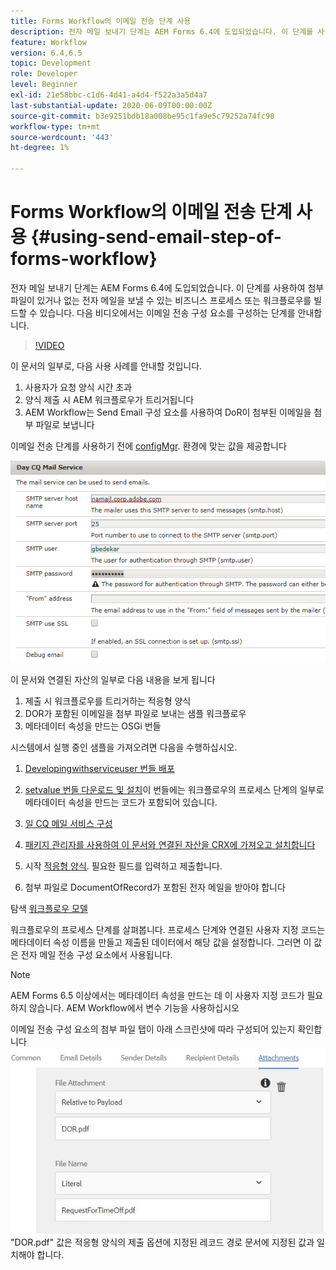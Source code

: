 ```yaml
---
title: Forms Workflow의 이메일 전송 단계 사용
description: 전자 메일 보내기 단계는 AEM Forms 6.4에 도입되었습니다. 이 단계를 사용하여 첨부 파일이 있거나 없는 전자 메일을 보낼 수 있는 비즈니스 프로세스 또는 워크플로우를 빌드할 수 있습니다. 다음 비디오에서는 이메일 전송 구성 요소를 구성하는 절차를 안내합니다
feature: Workflow
version: 6.4,6.5
topic: Development
role: Developer
level: Beginner
exl-id: 21e58bbc-c1d6-4d41-a4d4-f522a3a5d4a7
last-substantial-update: 2020-06-09T00:00:00Z
source-git-commit: b3e9251bdb18a008be95c1fa9e5c79252a74fc98
workflow-type: tm+mt
source-wordcount: '443'
ht-degree: 1%

---
```


# Forms Workflow의 이메일 전송 단계 사용 {#using-send-email-step-of-forms-workflow}

전자 메일 보내기 단계는 AEM Forms 6.4에 도입되었습니다. 이 단계를 사용하여 첨부 파일이 있거나 없는 전자 메일을 보낼 수 있는 비즈니스 프로세스 또는 워크플로우를 빌드할 수 있습니다. 다음 비디오에서는 이메일 전송 구성 요소를 구성하는 단계를 안내합니다.

>[!VIDEO](https://video.tv.adobe.com/v/21499?quality=12&learn=on)

이 문서의 일부로, 다음 사용 사례를 안내할 것입니다.

1. 사용자가 요청 양식 시간 초과
1. 양식 제출 시 AEM 워크플로우가 트리거됩니다
1. AEM Workflow는 Send Email 구성 요소를 사용하여 DoR이 첨부된 이메일을 첨부 파일로 보냅니다

이메일 전송 단계를 사용하기 전에 [configMgr](http://localhost:4502/system/console/configMgr). 환경에 맞는 값을 제공합니다

![일 CQ 메일 서비스 구성](assets/mailservice.png)

이 문서와 연결된 자산의 일부로 다음 내용을 보게 됩니다

1. 제출 시 워크플로우를 트리거하는 적응형 양식
1. DOR가 포함된 이메일을 첨부 파일로 보내는 샘플 워크플로우
1. 메타데이터 속성을 만드는 OSGi 번들

시스템에서 실행 중인 샘플을 가져오려면 다음을 수행하십시오.

1. [Developingwithserviceuser 번들 배포](/help/forms/assets/common-osgi-bundles/DevelopingWithServiceUser.jar)

1. [setvalue 번들 다운로드 및 설치](/help/forms/assets/common-osgi-bundles/SetValueApp.core-1.0-SNAPSHOT.jar)이 번들에는 워크플로우의 프로세스 단계의 일부로 메타데이터 속성을 만드는 코드가 포함되어 있습니다.
1. [일 CQ 메일 서비스 구성](https://helpx.adobe.com/experience-manager/6-5/sites/administering/using/notification.html)
1. [패키지 관리자를 사용하여 이 문서와 연결된 자산을 CRX에 가져오고 설치합니다](assets/emaildoraemformskt.zip)
1. 시작 [적응형 양식](http://localhost:4502/content/dam/formsanddocuments/helpx/timeoffrequestform/jcr:content?wcmmode=disabled). 필요한 필드를 입력하고 제출합니다.
1. 첨부 파일로 DocumentOfRecord가 포함된 전자 메일을 받아야 합니다

탐색 [워크플로우 모델](http://localhost:4502/editor.html/conf/global/settings/workflow/models/emaildor.html)

워크플로우의 프로세스 단계를 살펴봅니다. 프로세스 단계와 연결된 사용자 지정 코드는 메타데이터 속성 이름을 만들고 제출된 데이터에서 해당 값을 설정합니다. 그러면 이 값은 전자 메일 전송 구성 요소에서 사용됩니다.

>[!NOTE]
>
>AEM Forms 6.5 이상에서는 메타데이터 속성을 만드는 데 이 사용자 지정 코드가 필요하지 않습니다. AEM Workflow에서 변수 기능을 사용하십시오

이메일 전송 구성 요소의 첨부 파일 탭이 아래 스크린샷에 따라 구성되어 있는지 확인합니다
![전자 메일 첨부 파일 탭 보내기](assets/sendemailcomponentconfigure.jpg)&quot;DOR.pdf&quot; 값은 적응형 양식의 제출 옵션에 지정된 레코드 경로 문서에 지정된 값과 일치해야 합니다.
